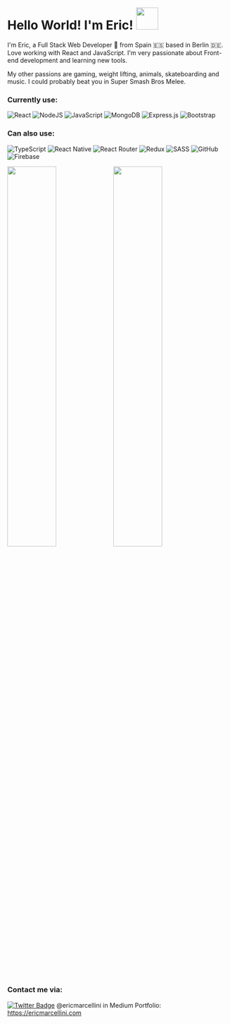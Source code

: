 # Hello World! I'm Eric! <img src="https://media.giphy.com/media/mGcNjsfWAjY5AEZNw6/giphy.gif" width="50">

  
  I'm Eric, a Full Stack Web Developer 🚀 from Spain 🇪🇸 based in Berlin 🇩🇪. Love working with React and JavaScript. I'm very passionate about Front-end development and learning new tools.
  
  My other passions are gaming, weight lifting, animals, skateboarding and music. I could probably beat you in Super Smash Bros Melee.
  <br>

 


### Currently use:
![React](https://img.shields.io/badge/react-%2320232a.svg?style=for-the-badge&logo=react&logoColor=%2361DAFB)
![NodeJS](https://img.shields.io/badge/node.js-6DA55F?style=for-the-badge&logo=node.js&logoColor=white)
![JavaScript](https://img.shields.io/badge/javascript-%23323330.svg?style=for-the-badge&logo=javascript&logoColor=%23F7DF1E)
![MongoDB](https://img.shields.io/badge/MongoDB-%234ea94b.svg?style=for-the-badge&logo=mongodb&logoColor=white)
![Express.js](https://img.shields.io/badge/express.js-%23404d59.svg?style=for-the-badge&logo=express&logoColor=%2361DAFB)
![Bootstrap](https://img.shields.io/badge/bootstrap-%23563D7C.svg?style=for-the-badge&logo=bootstrap&logoColor=white)


### Can also use:
![TypeScript](https://img.shields.io/badge/typescript-%23007ACC.svg?style=for-the-badge&logo=typescript&logoColor=white)
![React Native](https://img.shields.io/badge/react_native-%2320232a.svg?style=for-the-badge&logo=react&logoColor=%2361DAFB)
![React Router](https://img.shields.io/badge/React_Router-CA4245?style=for-the-badge&logo=react-router&logoColor=white)
![Redux](https://img.shields.io/badge/redux-%23593d88.svg?style=for-the-badge&logo=redux&logoColor=white)
![SASS](https://img.shields.io/badge/SASS-hotpink.svg?style=for-the-badge&logo=SASS&logoColor=white)
![GitHub](https://img.shields.io/badge/github-%23121011.svg?style=for-the-badge&logo=github&logoColor=white)
![Firebase](https://img.shields.io/badge/firebase-%23039BE5.svg?style=for-the-badge&logo=firebase)


<img width="47%" src="https://github-readme-stats.vercel.app/api?username=ericmarcellini&show_icons=true&theme=radical" />
<img width="47%" src="https://github-readme-stats.vercel.app/api/top-langs/?username=ericmarcellini&layout=compact" />




### Contact me via:
[![Twitter Badge](https://img.shields.io/badge/-@EricLearnsCode-1ca0f1?style=flat-square&labelColor=1ca0f1&logo=twitter&logoColor=white&link=https://twitter.com/EricLearnsCode)](https://twitter.com/EricLearnsCode)
@ericmarcellini in Medium 
Portfolio: https://ericmarcellini.com
